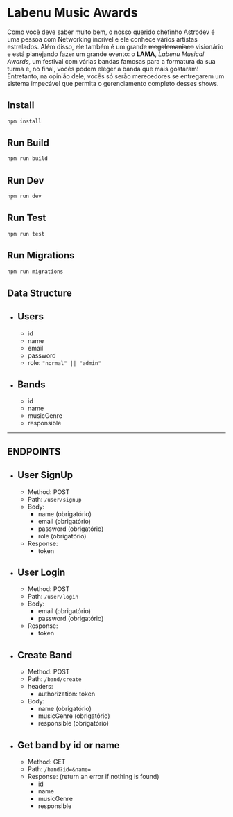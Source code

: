 # Labenu Music Awards
Como você deve saber muito bem, o nosso querido chefinho Astrodev é uma pessoa com Networking incrível e ele conhece vários artistas estrelados. Além disso, ele também é um grande ~~megalomaníaco~~ visionário e está planejando fazer um grande evento: o **LAMA**, *Labenu Musical Awards*, um festival  com várias bandas famosas para a formatura da sua turma e, no final, vocês podem eleger a banda que mais gostaram! Entretanto, na opinião dele, vocês só serão merecedores se entregarem um sistema impecável que permita o gerenciamento completo desses shows.

## Install

```sh
npm install
```

## Run Build

```sh
npm run build
```

## Run Dev

```sh
npm run dev
```

## Run Test

```sh
npm run test
```

## Run Migrations

```sh
npm run migrations
```

## Data Structure  
  
* ## Users
  * id
  * name
  * email
  * password
  * role: `"normal" || "admin"`

* ## Bands
  * id
  * name
  * musicGenre
  * responsible
   
---

## ENDPOINTS 

* ## User SignUp
  * Method: POST
  * Path: `/user/signup`
  * Body:
    * name (obrigatório)
    * email (obrigatório)
    * password (obrigatório)
    * role (obrigatório)
  * Response:
    * token

* ## User Login
  * Method: POST
  * Path: `/user/login`
  * Body:
    * email (obrigatório)
    * password (obrigatório)
  * Response:
    * token

* ## Create Band
  * Method: POST
  * Path: `/band/create`
  * headers:
    * authorization: token
  * Body:
    * name (obrigatório)
    * musicGenre (obrigatório)
    * responsible (obrigatório)


* ## Get band by id or name
  * Method: GET
  * Path: `/band?id=&name=`
  * Response: (return an error if nothing is found)
    * id
    * name
    * musicGenre
    * responsible
